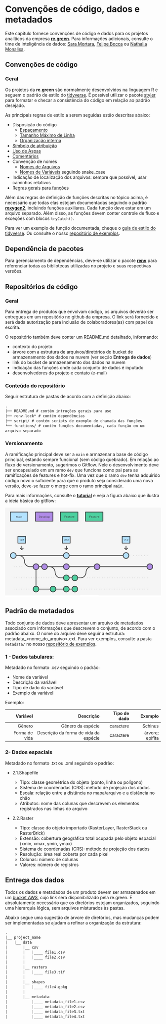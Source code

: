 # Convenções de código, dados e metadados

Este capítulo fornece convenções de código e dados para os projetos analíticos da empresa [**re.green**](https://www.re.green/). Para informações adicionais, consulte o time de inteligência de dados: [Sara Mortara](mailto:sara.mortara@re.green), [Felipe Bocca](mailto:felipe.bocca@re.green) ou [Nathalia Monalisa](mailto:nathalia.monalisa@re.green).

## Convenções de código

### Geral 

Os projetos da **re.green** são normalmente desenvolvidos na linguagem R e seguem o padrão de estilo
do [tidyverse](https://style.tidyverse.org). É possível utilizar o pacote [styler](https://styler.r-lib.org/index.html) para formatar e checar a consistência do código em relação ao padrão desejado.

As principais regras de estilo a serem seguidas estão descritas abaixo:

- Disposição do código
    - [Espaçamento](https://style.tidyverse.org/syntax.html#spacing)
    - [Tamanho Máximo de Linha](https://style.tidyverse.org/syntax.html#long-lines)
    - [Organização interna](https://style.tidyverse.org/files.html#internal-structure)
- [Símbolo de atribuição](https://style.tidyverse.org/syntax.html#assignment)
- [Uso de Aspas](https://style.tidyverse.org/syntax.html#character-vectors)
- [Comentários](https://style.tidyverse.org/syntax.html#comments)
- Convenção de nomes
    - [Nomes de Arquivos](https://style.tidyverse.org/files.html#names)
    - [Nomes de Variáveis](https://style.tidyverse.org/syntax.html#object-names) seguindo snake_case
- Indicação de localização dos arquivos: sempre que possível, usar caminhos relativos
- [Regras gerais para funções](https://style.tidyverse.org/functions.html)

Além das regras de definição de funções descritas no tópico acima, é necessário que todas elas estejam documentadas seguindo o padrão [**roxygen2**](https://cran.r-project.org/web/packages/roxygen2/vignettes/roxygen2.html), incluindo funções auxiliares. Cada função deve estar em um arquivo separado. Além disso, as funções devem conter controle de fluxo e exceções com blocos `tryCatch()`. 

Para ver um exemplo de função documentada, cheque o [guia de estilo do tidyverse](https://style.tidyverse.org/documentation.html).
Ou consulte o nosso [repositório de exemplos](https://github.com/R-egreen/example_regreen). 

## Dependência de pacotes
  Para gerenciamento de dependências, deve-se utilizar o pacote [**renv**](https://rstudio.github.io/renv/articles/renv.html) para referenciar todas as bibliotecas utilizadas no projeto e suas respectivas versões.

## Repositórios de código

### Geral

Para entrega de produtos que envolvam código, os arquivos deverão ser entregues em um repositório no github da empresa.  O link será fornecido e será dada autorização para inclusão de colaboradores(as) com papel de escrita.

O repositório também deve conter um README.md detalhado, informando:
  - contexto do projeto
  - árvore com a estrutura de arquivos/diretórios do bucket de armazenamento dos dados na nuvem (ver seção **Entrega de dados**)
  - link do bucket de armazenamento dos dados na nuvem
  - indicação das funções onde cada conjunto de dados é inputado
  - desenvolvedores do projeto e contato (e-mail)
  
### Conteúdo do repositório

Seguir estrutura de pastas de acordo com a definição abaixo: 

    .
    ├── README.md # contém intruções gerais para uso 
    ├── renv.lock* # contém dependências
    ├── script/ # contém scripts de exemplo de chamada das funções
    └── functions/ # contém funções documentadas, cada função em um arquivo separado


### Versionamento

A ramificação principal deve ser a `main` e armazenar a base de código principal, estando sempre funcional (sem código quebrado). Em relação ao fluxo de versionamento, sugerimos o Gitflow. Nele o desenvolvimento deve ser encapsulado em um ramo `dev` que funciona como pai para as ramificações de features e hot-fix. Uma vez que o ramo `dev` tenha adquirido código novo o suficiente para que o produto seja considerado uma nova versão, deve-se fazer o merge com o ramo principal `main`.

Para mais informações, consulte o [**tutorial**](https://www.atlassian.com/br/git/tutorials/comparing-workflows/gitflow-workflow) e veja a figura abaixo que ilustra a ideia básica do gitflow:

![gitflow](./images/gitflow.jpg)


## Padrão de metadados

Todo conjunto de dados deve apresentar um arquivo de metadados associado com informações que descrevem o conjunto, de acordo com o padrão abaixo. O nome do arquivo deve seguir a estrutura: metadata_\<nome_do_arquivo\>.ext. Para ver exemplos, consulte a pasta `metadata/` no nosso [repositório de exemplos](https://github.com/R-egreen/example_regreen). 


### 1 - Dados tabulares: 
Metadado no formato .csv seguindo o padrão:

- Nome da variável
- Descrição da variável
- Tipo de dado da variável
- Exemplo da variável

Exemplo:

Variável | Descrição | Tipo de dado | Exemplo
--------:|--------:| --------:|--------:
Gênero| Gênero da espécie | caractere | Schinus
Forma de vida | Descrição da forma de vida da espécie | caractere | árvore; epífita 

### 2- Dados espaciais
Metadado no formato .txt ou .xml seguindo o padrão:

- 2.1.Shapefile
  - Tipo: classe geométrica do objeto (ponto, linha ou polígono)
  - Sistema de coordenadas (CRS): método de projeção dos dados  
  - Escala: relação entre a distância no mapa/arquivo e a distância no chão
  - Atributos: nome das colunas que descrevem os elementos registrados nas linhas do arquivo
  
- 2.2.Raster
  - Tipo: classe do objeto importado (RasterLayer, RasterStack ou RasterBrick)
  - Extensão: cobertura geográfica total ocupada pelo objeto espacial (xmin, xmax, ymin, ymax)
  - Sistema de coordenadas (CRS): método de projeção dos dados
  - Resolução: área real coberta por cada pixel
  - Colunas: número de colunas
  - Valores: número de registros
  
  
## Entrega dos dados

Todos os dados e metadados de um produto devem ser armazenados em um [bucket AWS](https://aws.amazon.com/pt/s3/), cujo link será disponibilizado pela re.green. É absolutamente necessário que os diretórios estejam organizados, seguindo uma hierarquia lógica, sem arquivos misturados às pastas. 

Abaixo segue uma sugestão de árvore de diretórios, mas mudanças podem ser implementadas se ajudam a refinar a organização da estrutura:

    .
    |__ project_name 
    |   |__ data
    |       |__ csv
    |       |   |____ file1.csv
    |       |   |____ file2.csv
    |       | 
    |       |__ rasters
    |       |   |____ file3.tif
    |       |
    |       |__ shapes
    |       |   |____ file4.gpkg
    |       |
    |       |__ metadata
    |           |____ metadata_file1.csv
    |           |____ metadata_file2.csv
    |           |____ metadata_file3.txt
    |           |____ metadata_file4.txt



